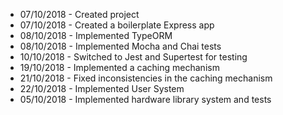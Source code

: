   * 07/10/2018 - Created project
  * 07/10/2018 - Created a boilerplate Express app
  * 08/10/2018 - Implemented TypeORM
  * 08/10/2018 - Implemented Mocha and Chai tests
  * 10/10/2018 - Switched to Jest and Supertest for testing
  * 19/10/2018 - Implemented a caching mechanism
  * 21/10/2018 - Fixed inconsistencies in the caching mechanism
  * 22/10/2018 - Implemented User System
  * 05/10/2018 - Implemented hardware library system and tests